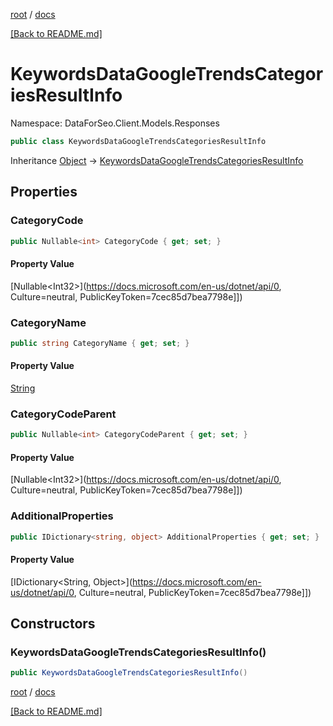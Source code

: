 [root](./../ "root") / [docs](./ "docs")

[[Back to README.md]](./../README.md "[Back to README.md]")

# KeywordsDataGoogleTrendsCategoriesResultInfo

Namespace: DataForSeo.Client.Models.Responses

```csharp
public class KeywordsDataGoogleTrendsCategoriesResultInfo
```

Inheritance [Object](https://docs.microsoft.com/en-us/dotnet/api/Object) → [KeywordsDataGoogleTrendsCategoriesResultInfo](./KeywordsDataGoogleTrendsCategoriesResultInfo.md)

## Properties

### **CategoryCode**

```csharp
public Nullable<int> CategoryCode { get; set; }
```

#### Property Value

[Nullable&lt;Int32&gt;](https://docs.microsoft.com/en-us/dotnet/api/0, Culture=neutral, PublicKeyToken=7cec85d7bea7798e]])<br>

### **CategoryName**

```csharp
public string CategoryName { get; set; }
```

#### Property Value

[String](https://docs.microsoft.com/en-us/dotnet/api/String)<br>

### **CategoryCodeParent**

```csharp
public Nullable<int> CategoryCodeParent { get; set; }
```

#### Property Value

[Nullable&lt;Int32&gt;](https://docs.microsoft.com/en-us/dotnet/api/0, Culture=neutral, PublicKeyToken=7cec85d7bea7798e]])<br>

### **AdditionalProperties**

```csharp
public IDictionary<string, object> AdditionalProperties { get; set; }
```

#### Property Value

[IDictionary&lt;String, Object&gt;](https://docs.microsoft.com/en-us/dotnet/api/0, Culture=neutral, PublicKeyToken=7cec85d7bea7798e]])<br>

## Constructors

### **KeywordsDataGoogleTrendsCategoriesResultInfo()**

```csharp
public KeywordsDataGoogleTrendsCategoriesResultInfo()
```

[root](./../ "root") / [docs](./ "docs")

[[Back to README.md]](./../README.md "[Back to README.md]")